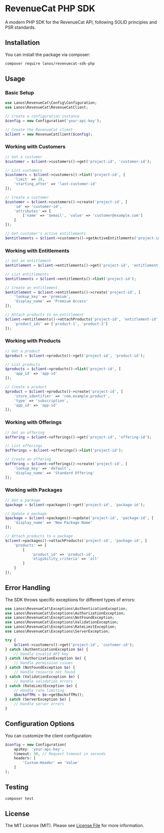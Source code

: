 # RevenueCat PHP SDK

A modern PHP SDK for the RevenueCat API, following SOLID principles and PSR standards.

## Installation

You can install the package via composer:

```bash
composer require lanos/revenuecat-sdk-php
```

## Usage

### Basic Setup

```php
use Lanos\RevenueCat\Config\Configuration;
use Lanos\RevenueCat\RevenueCatClient;

// Create a configuration instance
$config = new Configuration('your-api-key');

// Create the RevenueCat client
$client = new RevenueCatClient($config);
```

### Working with Customers

```php
// Get a customer
$customer = $client->customers()->get('project-id', 'customer-id');

// List customers
$customers = $client->customers()->list('project-id', [
    'limit' => 10,
    'starting_after' => 'last-customer-id'
]);

// Create a customer
$customer = $client->customers()->create('project-id', [
    'id' => 'customer-id',
    'attributes' => [
        ['name' => '$email', 'value' => 'customer@example.com']
    ]
]);

// Get customer's active entitlements
$entitlements = $client->customers()->getActiveEntitlements('project-id', 'customer-id');
```

### Working with Entitlements

```php
// Get an entitlement
$entitlement = $client->entitlements()->get('project-id', 'entitlement-id');

// List entitlements
$entitlements = $client->entitlements()->list('project-id');

// Create an entitlement
$entitlement = $client->entitlements()->create('project-id', [
    'lookup_key' => 'premium',
    'display_name' => 'Premium Access'
]);

// Attach products to an entitlement
$client->entitlements()->attachProducts('project-id', 'entitlement-id', [
    'product_ids' => ['product-1', 'product-2']
]);
```

### Working with Products

```php
// Get a product
$product = $client->products()->get('project-id', 'product-id');

// List products
$products = $client->products()->list('project-id', [
    'app_id' => 'app-id'
]);

// Create a product
$product = $client->products()->create('project-id', [
    'store_identifier' => 'com.example.product',
    'type' => 'subscription',
    'app_id' => 'app-id'
]);
```

### Working with Offerings

```php
// Get an offering
$offering = $client->offerings()->get('project-id', 'offering-id');

// List offerings
$offerings = $client->offerings()->list('project-id');

// Create an offering
$offering = $client->offerings()->create('project-id', [
    'lookup_key' => 'default',
    'display_name' => 'Standard Offering'
]);
```

### Working with Packages

```php
// Get a package
$package = $client->packages()->get('project-id', 'package-id');

// Update a package
$package = $client->packages()->update('project-id', 'package-id', [
    'display_name' => 'New Package Name'
]);

// Attach products to a package
$client->packages()->attachProducts('project-id', 'package-id', [
    'products' => [
        [
            'product_id' => 'product-id',
            'eligibility_criteria' => 'all'
        ]
    ]
]);
```

## Error Handling

The SDK throws specific exceptions for different types of errors:

```php
use Lanos\RevenueCat\Exceptions\AuthenticationException;
use Lanos\RevenueCat\Exceptions\AuthorizationException;
use Lanos\RevenueCat\Exceptions\NotFoundException;
use Lanos\RevenueCat\Exceptions\ValidationException;
use Lanos\RevenueCat\Exceptions\RateLimitException;
use Lanos\RevenueCat\Exceptions\ServerException;

try {
    $client->customers()->get('project-id', 'customer-id');
} catch (AuthenticationException $e) {
    // Handle invalid API key
} catch (AuthorizationException $e) {
    // Handle permission issues
} catch (NotFoundException $e) {
    // Handle resource not found
} catch (ValidationException $e) {
    // Handle validation errors
} catch (RateLimitException $e) {
    // Handle rate limiting
    $backoffMs = $e->getBackoffMs();
} catch (ServerException $e) {
    // Handle server errors
}
```

## Configuration Options

You can customize the client configuration:

```php
$config = new Configuration(
    apiKey: 'your-api-key',
    timeout: 30, // Request timeout in seconds
    headers: [
        'Custom-Header' => 'Value'
    ]
);
```

## Testing

```bash
composer test
```

## License

The MIT License (MIT). Please see [License File](LICENSE.md) for more information.
